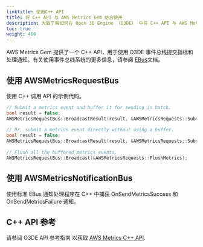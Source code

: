 ```yaml
---
linktitle: 使用C++ API
title: 将 C++ API 与 AWS Metrics Gem 结合使用
description: 大致了解如何在 Open 3D Engine （O3DE） 中将 C++ API 与 AWS Metrics Gem 结合使用。
toc: true
weight: 400
---
```


AWS Metrics Gem 提供了一个 C++ API，用于使用 O3DE 事件总线提交指标和处理通知。有关使用事件总线系统的更多信息，请参阅 [EBus](/docs/user-guide/programming/messaging/ebus)文档。

## 使用 AWSMetricsRequestBus

使用 C++ 调用 API 的示例代码。

```cpp
// Submit a metrics event and buffer it for sending in batch.
bool result = false;
AWSMetricsRequestBus::BroadcastResult(result, &AWSMetricsRequests::SubmitMetrics, metricsAttributes, 0, "C++", true);
 
// Or, submit a metrics event directly without using a buffer.
bool result = false;
AWSMetricsRequestBus::BroadcastResult(result, &AWSMetricsRequests::SubmitMetrics, metricsAttributes, 0, "C++", false);
 
// Flush all the buffered metrics events.
AWSMetricsRequestBus::Broadcast(&AWSMetricsRequests::FlushMetrics);
```

## 使用 AWSMetricsNotificationBus

使用标准 EBus 通知处理程序在 C++ 中捕获 OnSendMetricsSuccess 和 OnSendMetricsFailure 通知。

## C++ API 参考

请参阅 O3DE API 参考指南 以获取 [AWS Metrics C++ API](/docs/api/gems/awsmetrics).
